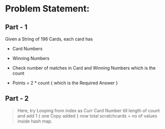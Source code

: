 # Problem Statement:

## Part - 1
Given a String of 196 Cards, each card has 
- Card Numbers
- Winning Numbers

- Check number of matches in Card and Winning Numbers which is the count
- Points = 2 * count
{ which is the Required Answer }

## Part - 2
> Here, 
> try Looping from index as Curr Card Number till length of count 
> and add 1 { one Copy added }
> now total scratchcards = no of values inside hash map.
